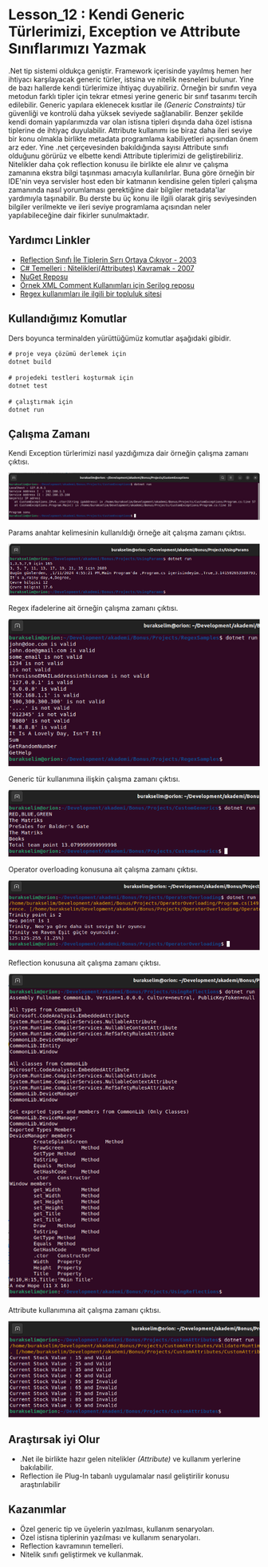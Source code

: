 # Lesson_12 : Kendi Generic Türlerimizi, Exception ve Attribute Sınıflarımızı Yazmak

.Net tip sistemi oldukça geniştir. Framework içerisinde yayılmış hemen her ihtiyacı karşılayacak generic türler, istsina ve nitelik nesneleri bulunur. Yine de bazı hallerde kendi türlerimize ihtiyaç duyabiliriz. Örneğin bir sınıfın veya metodun farklı tipler için tekrar etmesi yerine generic bir sınıf tasarımı tercih edilebilir. Generic yapılara eklenecek kısıtlar ile _(Generic Constraints)_ tür güvenliği ve kontrolü daha yüksek seviyede sağlanabilir. Benzer şekilde kendi domain yapılarımızda var olan istisna tipleri dışında daha özel istisna tiplerine de ihtiyaç duyulabilir. Attribute kullanımı ise biraz daha ileri seviye bir konu olmakla birlikte metadata programlama kabiliyetleri açısından önem arz eder. Yine .net çerçevesinden bakıldığında sayısı Attribute sınıfı olduğunu görürüz ve elbette kendi Attribute tiplerimizi de geliştirebiliriz. Nitelikler daha çok reflection konusu ile birlikte ele alınır ve çalışma zamanına ekstra bilgi taşınması amacıyla kullanılırlar. Buna göre örneğin bir IDE'nin veya servisler host eden bir katmanın kendisine gelen tipleri çalışma zamanında nasıl yorumlaması gerektiğine dair bilgiler metadata'lar yardımıyla taşınabilir. Bu derste bu üç konu ile ilgili olarak giriş seviyesinden bilgiler verilmekte ve ileri seviye programlama açısından neler yapılabileceğine dair fikirler sunulmaktadır.

## Yardımcı Linkler

- [Reflection Sınıfı İle Tiplerin Sırrı Ortaya Çıkıyor - 2003](https://www.buraksenyurt.com/post/Reflection-S%C4%B1n%C4%B1f%C4%B1-Ile-Tiplerin-S%C4%B1rr%C4%B1-Ortaya-C%C4%B1k%C4%B1yor-bsenyurt-com-dan)
- [C# Temelleri : Nitelikleri(Attributes) Kavramak - 2007](https://www.buraksenyurt.com/post/C-Temelleri-Nitelikleri(Attributes)-Kavramak-bsenyurt-com-dan)
- [NuGet Reposu](https://www.nuget.org/packages)
- [Örnek XML Comment Kullanımları için Serilog reposu](https://github.com/serilog/serilog/blob/dev/src/Serilog/Core/Logger.cs)
- [Regex kullanımları ile ilgili bir topluluk sitesi](https://regex101.com/library)

## Kullandığımız Komutlar

Ders boyunca terminalden yürüttüğümüz komutlar aşağıdaki gibidir.

```shell
# proje veya çözümü derlemek için
dotnet build

# projedeki testleri koşturmak için
dotnet test

# çalıştırmak için
dotnet run
```

## Çalışma Zamanı

Kendi Exception türlerimizi nasıl yazdığımıza dair örneğin çalışma zamanı çıktısı.

![custom_exception.png](custom_exception.png)

Params anahtar kelimesinin kullanıldığı örneğe ait çalışma zamanı çıktısı.

![using_params.png](using_params.png)

Regex ifadelerine ait örneğin çalışma zamanı çıktısı.

![regex_runtime.png](regex_runtime.png)

Generic tür kullanımına ilişkin çalışma zamanı çıktısı.

![generics.png](generics.png)

Operator overloading konusuna ait çalışma zamanı çıktısı.

![operator_overloading.png](operator_overloading.png)

Reflection konusuna ait çalışma zamanı çıktısı.

![reflection.png](reflection.png)

Attribute kullanımına ait çalışma zamanı çıktısı.

![custom_attribute.png](custom_attribute.png)

## Araştırsak iyi Olur

- .Net ile birlikte hazır gelen nitelikler _(Attribute)_ ve kullanım yerlerine bakılabilir.
- Reflection ile Plug-In tabanlı uygulamalar nasıl geliştirilir konusu araştırılabilir

## Kazanımlar

- Özel generic tip ve üyelerin yazılması, kullanım senaryoları.
- Özel istisna tiplerinin yazılması ve kullanım senaryoları.
- Reflection kavramının temelleri.
- Nitelik sınıfı geliştirmek ve kullanmak.
